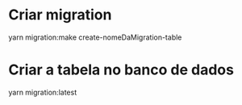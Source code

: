 ##

# Criar migration
yarn migration:make create-nomeDaMigration-table

# Criar a tabela no banco de dados
yarn migration:latest